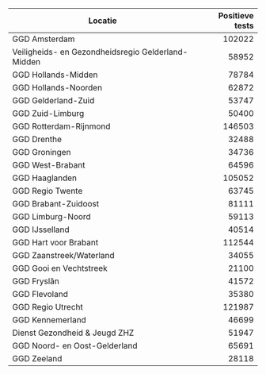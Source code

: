 | Locatie | Positieve tests |
|---------|----------------:|
| GGD Amsterdam                            | 102022 |
| Veiligheids- en Gezondheidsregio Gelderland-Midden | 58952 |
| GGD Hollands-Midden                      | 78784 |
| GGD Hollands-Noorden                     | 62872 |
| GGD Gelderland-Zuid                      | 53747 |
| GGD Zuid-Limburg                         | 50400 |
| GGD Rotterdam-Rijnmond                   | 146503 |
| GGD Drenthe                              | 32488 |
| GGD Groningen                            | 34736 |
| GGD West-Brabant                         | 64596 |
| GGD Haaglanden                           | 105052 |
| GGD Regio Twente                         | 63745 |
| GGD Brabant-Zuidoost                     | 81111 |
| GGD Limburg-Noord                        | 59113 |
| GGD IJsselland                           | 40514 |
| GGD Hart voor Brabant                    | 112544 |
| GGD Zaanstreek/Waterland                 | 34055 |
| GGD Gooi en Vechtstreek                  | 21100 |
| GGD Fryslân                              | 41572 |
| GGD Flevoland                            | 35380 |
| GGD Regio Utrecht                        | 121987 |
| GGD Kennemerland                         | 46699 |
| Dienst Gezondheid & Jeugd ZHZ            | 51947 |
| GGD Noord- en Oost-Gelderland            | 65691 |
| GGD Zeeland                              | 28118 |
